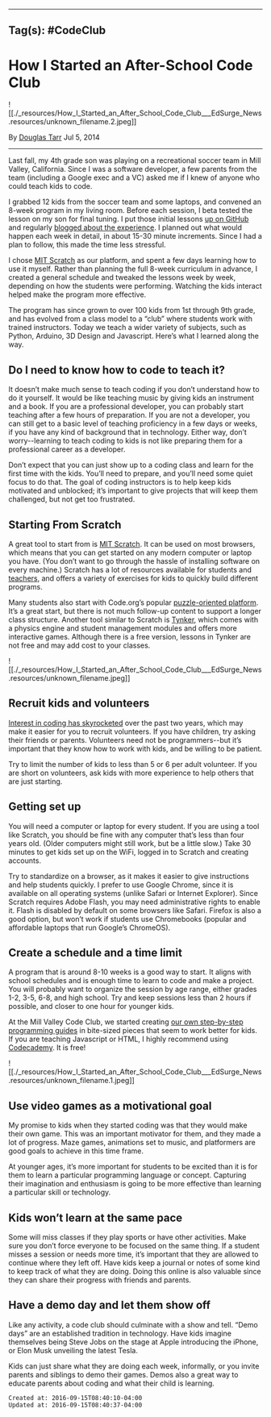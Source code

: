 
---
Tag(s): #CodeClub
---

# How I Started an After-School Code Club

![[./_resources/How_I_Started_an_After_School_Code_Club___EdSurge_News.resources/unknown_filename.2.jpeg]]

By [Douglas Tarr](https://www.edsurge.com/writers/douglas-tarr) Jul 5, 2014

* * *

Last fall, my 4th grade son was playing on a recreational soccer team in Mill Valley, California. Since I was a software developer, a few parents from the team (including a Google exec and a VC) asked me if I knew of anyone who could teach kids to code.

I grabbed 12 kids from the soccer team and some laptops, and convened an 8-week program in my living room. Before each session, I beta tested the lesson on my son for final tuning. I put those initial lessons [up on GitHub](https://github.com/tarr11/coding-lessons) and regularly [blogged about the experience](http://douglastarr.com/categories/mvcoders/). I planned out what would happen each week in detail, in about 15-30 minute increments. Since I had a plan to follow, this made the time less stressful.

I chose [MIT Scratch](http://scratch.mit.edu/) as our platform, and spent a few days learning how to use it myself. Rather than planning the full 8-week curriculum in advance, I created a general schedule and tweaked the lessons week by week, depending on how the students were performing. Watching the kids interact helped make the program more effective.

The program has since grown to over 100 kids from 1st through 9th grade, and has evolved from a class model to a “club” where students work with trained instructors. Today we teach a wider variety of subjects, such as Python, Arduino, 3D Design and Javascript. Here’s what I learned along the way.

## Do I need to know how to code to teach it?

It doesn’t make much sense to teach coding if you don’t understand how to do it yourself. It would be like teaching music by giving kids an instrument and a book. If you are a professional developer, you can probably start teaching after a few hours of preparation. If you are not a developer, you can still get to a basic level of teaching proficiency in a few days or weeks, if you have any kind of background that in technology. Either way, don’t worry--learning to teach coding to kids is not like preparing them for a professional career as a developer.

Don’t expect that you can just show up to a coding class and learn for the first time with the kids. You’ll need to prepare, and you’ll need some quiet focus to do that. The goal of coding instructors is to help keep kids motivated and unblocked; it’s important to give projects that will keep them challenged, but not get too frustrated.

## Starting From Scratch

A great tool to start from is [MIT Scratch](http://scratch.mit.edu/). It can be used on most browsers, which means that you can get started on any modern computer or laptop you have. (You don’t want to go through the hassle of installing software on every machine.) Scratch has a lot of resources available for students and [teachers](http://scratched.media.mit.edu/resources), and offers a variety of exercises for kids to quickly build different programs.

Many students also start with Code.org’s popular [puzzle-oriented platform](http://learn.code.org/hoc/1). It’s a great start, but there is not much follow-up content to support a longer class structure. Another tool similar to Scratch is [Tynker](http://www.tynker.com/), which comes with a physics engine and student management modules and offers more interactive games. Although there is a free version, lessons in Tynker are not free and may add cost to your classes.

![[./_resources/How_I_Started_an_After_School_Code_Club___EdSurge_News.resources/unknown_filename.jpeg]]

## Recruit kids and volunteers

[Interest in coding has skyrocketed](http://www.google.com/trends/explore#q=learn%20to%20code) over the past two years, which may make it easier for you to recruit volunteers. If you have children, try asking their friends or parents. Volunteers need not be programmers--but it’s important that they know how to work with kids, and be willing to be patient.

Try to limit the number of kids to less than 5 or 6 per adult volunteer. If you are short on volunteers, ask kids with more experience to help others that are just starting.

## Getting set up

You will need a computer or laptop for every student. If you are using a tool like Scratch, you should be fine with any computer that’s less than four years old. (Older computers might still work, but be a little slow.) Take 30 minutes to get kids set up on the WiFi, logged in to Scratch and creating accounts.

Try to standardize on a browser, as it makes it easier to give instructions and help students quickly. I prefer to use Google Chrome, since it is available on all operating systems (unlike Safari or Internet Explorer). Since Scratch requires Adobe Flash, you may need administrative rights to enable it. Flash is disabled by default on some browsers like Safari. Firefox is also a good option, but won’t work if students use Chromebooks (popular and affordable laptops that run Google’s ChromeOS).

## Create a schedule and a time limit

A program that is around 8-10 weeks is a good way to start. It aligns with school schedules and is enough time to learn to code and make a project. You will probably want to organize the session by age range, either grades 1-2, 3-5, 6-8, and high school. Try and keep sessions less than 2 hours if possible, and closer to one hour for younger kids.

At the Mill Valley Code Club, we started creating [our own step-by-step programming guides](https://www.mvcodeclub.com/platforms/scratch) in bite-sized pieces that seem to work better for kids. If you are teaching Javascript or HTML, I highly recommend using [Codecademy](http://www.codecademy.com/). It is free!

![[./_resources/How_I_Started_an_After_School_Code_Club___EdSurge_News.resources/unknown_filename.1.jpeg]]

## Use video games as a motivational goal

My promise to kids when they started coding was that they would make their own game. This was an important motivator for them, and they made a lot of progress. Maze games, animations set to music, and platformers are good goals to achieve in this time frame.

At younger ages, it’s more important for students to be excited than it is for them to learn a particular programming language or concept. Capturing their imagination and enthusiasm is going to be more effective than learning a particular skill or technology.

## Kids won’t learn at the same pace

Some will miss classes if they play sports or have other activities. Make sure you don’t force everyone to be focused on the same thing. If a student misses a session or needs more time, it’s important that they are allowed to continue where they left off. Have kids keep a journal or notes of some kind to keep track of what they are doing. Doing this online is also valuable since they can share their progress with friends and parents.

## Have a demo day and let them show off

Like any activity, a code club should culminate with a show and tell. “Demo days” are an established tradition in technology. Have kids imagine themselves being Steve Jobs on the stage at Apple introducing the iPhone, or Elon Musk unveiling the latest Tesla.

Kids can just share what they are doing each week, informally, or you invite parents and siblings to demo their games. Demos also a great way to educate parents about coding and what their child is learning.

    Created at: 2016-09-15T08:40:10-04:00
    Updated at: 2016-09-15T08:40:37-04:00

